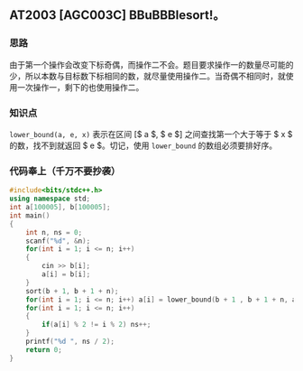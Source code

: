 ## AT2003 [AGC003C] BBuBBBlesort!。
### 思路
由于第一个操作会改变下标奇偶，而操作二不会。题目要求操作一的数量尽可能的少，所以本数与目标数下标相同的数，就尽量使用操作二。当奇偶不相同时，就使用一次操作一，剩下的也使用操作二。
### 知识点
``lower_bound(a, e, x)`` 表示在区间 [$ a $, $ e $]  之间查找第一个大于等于 $ x $ 的数，找不到就返回 $ e $。切记，使用 ``lower_bound`` 的数组必须要排好序。
### 代码奉上（千万不要抄袭）
```cpp
#include<bits/stdc++.h>
using namespace std;
int a[100005], b[100005];
int main()
{
	int n, ns = 0;
	scanf("%d", &n);
	for(int i = 1; i <= n; i++) 
	{
		cin >> b[i];
		a[i] = b[i];
	}
	sort(b + 1, b + 1 + n);
	for(int i = 1; i <= n; i++) a[i] = lower_bound(b + 1 , b + 1 + n, a[i]) - b;
	for(int i = 1; i <= n; i++)
	{
		if(a[i] % 2 != i % 2) ns++; 
	}
	printf("%d ", ns / 2);
	return 0;
}
```
      